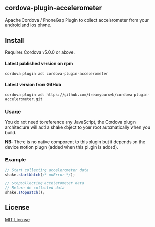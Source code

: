 ## cordova-plugin-accelerometer

Apache Cordova / PhoneGap Plugin to collect accelerometer from your android and ios phone.

## Install

Requires Cordova v5.0.0 or above.

#### Latest published version on npm

```
cordova plugin add cordova-plugin-accelerometer
```

#### Latest version from GitHub

```
cordova plugin add https://github.com/dreamyourweb/cordova-plugin-accelerometer.git
```

### Usage

You do not need to reference any JavaScript, the Cordova plugin architecture will add a shake object to your root automatically when you build.

**NB:** There is no native component to this plugin but it depends on the device motion plugin (added when this plugin is added).

### Example

```js
// Start collecting accelerometer data
shake.startWatch(/* onError */);

// Stopcollecting accelerometer data
// Return de collected data
shake.stopWatch();
```

## License

[MIT License](http://ilee.mit-license.org)
